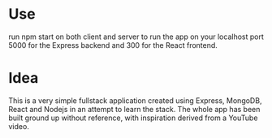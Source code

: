 # Use
run npm start on both client and server to run the app on your localhost
port 5000 for the Express backend and 300 for the React frontend.

# Idea
This is a very simple fullstack application created using Express, MongoDB, React and Nodejs in an attempt to learn the stack.
The whole app has been built ground up without reference, with inspiration derived from a YouTube video.
